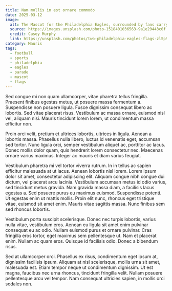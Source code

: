 ```yaml
---
title: Nam mollis in est ornare commodo
date: 2025-03-12
image:
  alt: The Mascot for the Philadelphia Eagles, surrounded by fans carrying Eagles flags
  source: https://images.unsplash.com/photo-1518401036563-9a1e29443c0f
  credit: Casey Murphy
  link: https://unsplash.com/photos/two-philadelphia-eagles-flags-zlSp94lcSFc
category: Mauris
tags:
  - football
  - sports
  - philadelphia
  - eagles
  - parade
  - mascot
  - flags
---
```


Sed congue mi non quam ullamcorper, vitae pharetra tellus fringilla. Praesent finibus egestas metus, ut posuere massa fermentum a. Suspendisse non posuere ligula. Fusce dignissim consequat libero ac lobortis. Sed vitae placerat risus. Vestibulum ac massa ornare, euismod nisl vel, aliquam nisi. Mauris tincidunt lorem lorem, ut condimentum massa efficitur non.

Proin orci velit, pretium et ultrices lobortis, ultrices in ligula. Aenean a lobortis massa. Phasellus nulla libero, luctus id venenatis eget, accumsan sed tortor. Nunc ligula orci, semper vestibulum aliquet ac, porttitor ac lacus. Donec mollis dolor quam, quis hendrerit lorem consectetur nec. Maecenas ornare varius maximus. Integer ac mauris et diam varius feugiat.

Vestibulum pharetra mi vel tortor viverra rutrum. In in tellus ac sapien efficitur malesuada at ut lacus. Aenean lobortis nisl lorem. Lorem ipsum dolor sit amet, consectetur adipiscing elit. Aliquam congue nibh congue dui dictum, vel placerat arcu lacinia. Vestibulum accumsan metus id odio varius, sed tincidunt metus gravida. Nam gravida massa diam, a facilisis lacus egestas a. Sed posuere purus eu maximus euismod. Suspendisse potenti. Ut egestas enim ut mattis mollis. Proin elit nunc, rhoncus eget tristique vitae, euismod sit amet enim. Mauris vitae sagittis massa. Nunc finibus sem sed rhoncus lobortis.

Vestibulum porta suscipit scelerisque. Donec nec turpis lobortis, varius nulla vitae, vestibulum eros. Aenean eu ligula sit amet enim pulvinar consequat eu ac odio. Nullam euismod purus et ornare pulvinar. Cras fringilla eros tortor, eget maximus sem pellentesque ut. Nam et placerat enim. Nullam ac quam eros. Quisque id facilisis odio. Donec a bibendum risus.

Sed at ullamcorper orci. Phasellus ex risus, condimentum eget ipsum at, dignissim facilisis ipsum. Aliquam at nisl scelerisque, mollis urna sit amet, malesuada est. Etiam tempor neque ut condimentum dignissim. Ut est magna, faucibus nec urna rhoncus, tincidunt fringilla velit. Nullam posuere pellentesque arcu vel tempor. Nam consequat ultricies sapien, in mollis orci sodales non.
